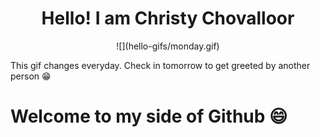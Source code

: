 <h1 align='center'>Hello! I am Christy Chovalloor</h1> 

<!-- DAILY_GIF_START -->
<p align='center'>
  ![](hello-gifs/monday.gif)
</p>
<p>This gif changes everyday. Check in tomorrow to get greeted by another person 😁</p>
<!-- DAILY_GIF_END -->

# Welcome to my side of Github 😄

